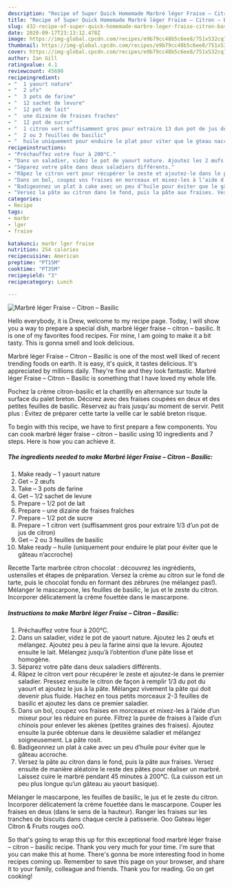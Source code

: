 ```yaml
---
description: "Recipe of Super Quick Homemade Marbré léger Fraise – Citron – Basilic"
title: "Recipe of Super Quick Homemade Marbré léger Fraise – Citron – Basilic"
slug: 432-recipe-of-super-quick-homemade-marbre-leger-fraise-citron-basilic
date: 2020-09-17T23:13:12.478Z
image: https://img-global.cpcdn.com/recipes/e9b79cc48b5c6ee8/751x532cq70/marbre-leger-fraise-citron-basilic-photo-principale-de-la-recette.jpg
thumbnail: https://img-global.cpcdn.com/recipes/e9b79cc48b5c6ee8/751x532cq70/marbre-leger-fraise-citron-basilic-photo-principale-de-la-recette.jpg
cover: https://img-global.cpcdn.com/recipes/e9b79cc48b5c6ee8/751x532cq70/marbre-leger-fraise-citron-basilic-photo-principale-de-la-recette.jpg
author: Ian Gill
ratingvalue: 4.1
reviewcount: 45690
recipeingredient:
- "  1 yaourt nature"
- "  2 ufs"
- "  3 pots de farine"
- "  12 sachet de levure"
- "  12 pot de lait"
- "  une dizaine de fraises fraches"
- "  12 pot de sucre"
- "  1 citron vert suffisamment gros pour extraire 13 dun pot de jus de citron"
- "  2 ou 3 feuilles de basilic"
- "  huile uniquement pour enduire le plat pour viter que le gteau naccroche"
recipeinstructions:
- "Préchauffez votre four à 200°C."
- "Dans un saladier, videz le pot de yaourt nature. Ajoutez les 2 œufs et mélangez. Ajoutez peu à peu la farine ainsi que la levure. Ajoutez ensuite le lait. Mélangez jusqu’à l’obtention d’une pâte lisse et homogène."
- "Séparez votre pâte dans deux saladiers différents."
- "Râpez le citron vert pour récupérer le zeste et ajoutez-le dans le premier saladier. Pressez ensuite le citron de façon à remplir 1/3 du pot du yaourt et ajoutez le jus à la pâte. Mélangez vivement la pâte qui doit devenir plus fluide. Hachez en tous petits morceaux 2-3 feuilles de basilic et ajoutez les dans ce premier saladier."
- "Dans un bol, coupez vos fraises en morceaux et mixez-les à l’aide d’un mixeur pour les réduire en purée. Filtrez la purée de fraises à l’aide d’un chinois pour enlever les akènes (petites graines des fraises). Ajoutez ensuite la purée obtenue dans le deuxième saladier et mélangez soigneusement. La pâte rosit."
- "Badigeonnez un plat à cake avec un peu d’huile pour éviter que le gâteau accroche."
- "Versez la pâte au citron dans le fond, puis la pâte aux fraises. Versez ensuite de manière aléatoire le reste des pâtes pour réaliser un marbré. Laissez cuire le marbré pendant 45 minutes à 200°C. (La cuisson est un peu plus longue qu’un gâteau au yaourt basique)."
categories:
- Recipe
tags:
- marbr
- lger
- fraise

katakunci: marbr lger fraise 
nutrition: 254 calories
recipecuisine: American
preptime: "PT15M"
cooktime: "PT35M"
recipeyield: "3"
recipecategory: Lunch

---
```



![Marbré léger Fraise – Citron – Basilic](https://img-global.cpcdn.com/recipes/e9b79cc48b5c6ee8/751x532cq70/marbre-leger-fraise-citron-basilic-photo-principale-de-la-recette.jpg)

Hello everybody, it is Drew, welcome to my recipe page. Today, I will show you a way to prepare a special dish, marbré léger fraise – citron – basilic. It is one of my favorites food recipes. For mine, I am going to make it a bit tasty. This is gonna smell and look delicious.

Marbré léger Fraise – Citron – Basilic is one of the most well liked of recent trending foods on earth. It is easy, it's quick, it tastes delicious. It's appreciated by millions daily. They're fine and they look fantastic. Marbré léger Fraise – Citron – Basilic is something that I have loved my whole life.

Pochez la crème citron-basilic et la chantilly en alternance sur toute la surface du palet breton. Décorez avec des fraises coupées en deux et des petites feuilles de basilic. Réservez au frais jusqu&#39;au moment de servir. Petit plus : Évitez de préparer cette tarte la veille car le sablé breton risque.


To begin with this recipe, we have to first prepare a few components. You can cook marbré léger fraise – citron – basilic using 10 ingredients and 7 steps. Here is how you can achieve it.

<!--inarticleads1-->

##### The ingredients needed to make Marbré léger Fraise – Citron – Basilic:

1. Make ready  – 1 yaourt nature
1. Get  – 2 œufs
1. Take  – 3 pots de farine
1. Get  – 1/2 sachet de levure
1. Prepare  – 1/2 pot de lait
1. Prepare  – une dizaine de fraises fraîches
1. Prepare  – 1/2 pot de sucre
1. Prepare  – 1 citron vert (suffisamment gros pour extraire 1/3 d’un pot de jus de citron)
1. Get  – 2 ou 3 feuilles de basilic
1. Make ready  – huile (uniquement pour enduire le plat pour éviter que le gâteau n’accroche)


Recette Tarte marbrée citron chocolat : découvrez les ingrédients, ustensiles et étapes de préparation. Versez la crème au citron sur le fond de tarte, puis le chocolat fondu en formant des zébrures (ne mélangez pas!). Mélanger le mascarpone, les feuilles de basilic, le jus et le zeste du citron. Incorporer délicatement la crème fouettée dans le mascarpone. 

<!--inarticleads2-->

##### Instructions to make Marbré léger Fraise – Citron – Basilic:

1. Préchauffez votre four à 200°C.
1. Dans un saladier, videz le pot de yaourt nature. Ajoutez les 2 œufs et mélangez. Ajoutez peu à peu la farine ainsi que la levure. Ajoutez ensuite le lait. Mélangez jusqu’à l’obtention d’une pâte lisse et homogène.
1. Séparez votre pâte dans deux saladiers différents.
1. Râpez le citron vert pour récupérer le zeste et ajoutez-le dans le premier saladier. Pressez ensuite le citron de façon à remplir 1/3 du pot du yaourt et ajoutez le jus à la pâte. Mélangez vivement la pâte qui doit devenir plus fluide. Hachez en tous petits morceaux 2-3 feuilles de basilic et ajoutez les dans ce premier saladier.
1. Dans un bol, coupez vos fraises en morceaux et mixez-les à l’aide d’un mixeur pour les réduire en purée. Filtrez la purée de fraises à l’aide d’un chinois pour enlever les akènes (petites graines des fraises). Ajoutez ensuite la purée obtenue dans le deuxième saladier et mélangez soigneusement. La pâte rosit.
1. Badigeonnez un plat à cake avec un peu d’huile pour éviter que le gâteau accroche.
1. Versez la pâte au citron dans le fond, puis la pâte aux fraises. Versez ensuite de manière aléatoire le reste des pâtes pour réaliser un marbré. Laissez cuire le marbré pendant 45 minutes à 200°C. (La cuisson est un peu plus longue qu’un gâteau au yaourt basique).


Mélanger le mascarpone, les feuilles de basilic, le jus et le zeste du citron. Incorporer délicatement la crème fouettée dans le mascarpone. Couper les fraises en deux (dans le sens de la hauteur). Ranger les fraises sur les tranches de biscuits dans chaque cercle à patisserie. Ooo Gateau léger Citron &amp; Fruits rouges ooO. 

So that's going to wrap this up for this exceptional food marbré léger fraise – citron – basilic recipe. Thank you very much for your time. I'm sure that you can make this at home. There's gonna be more interesting food in home recipes coming up. Remember to save this page on your browser, and share it to your family, colleague and friends. Thank you for reading. Go on get cooking!
